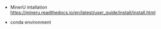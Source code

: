- MinerU intallation
https://mineru.readthedocs.io/en/latest/user_guide/install/install.html

- conda environment

